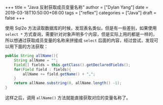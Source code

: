 +++
title = "Java 反射获取成员变量名称"
author = ["Dylan Yang"]
date = 2019-03-18T10:50:00+08:00
tags = ["reflex"]
categories = ["Java"]
draft = false
+++

使用 Sql2o 方法读取数据库的时候，发现表名类似，但是有一些差别，如果使用 `select *` 方式查询，需要针对对象声明多个内容，但是实际上用的都是一样的，所以想通过获取成员变量的名称来拼接成 `select` 后面的内容，经过尝试，发现可以用下面的方法获取：

```java
public String allName(){
    String allName = "";
    Field[] fields = this.getClass().getDeclaredFields();
    for(Field field : fields){
        allName += field.getName() + ",";
    }
    return allName.substring(0, allName.length() -1);
}
```

这样之后，调用 `allName()` 方法就能直接获取对应的变量名称了。
